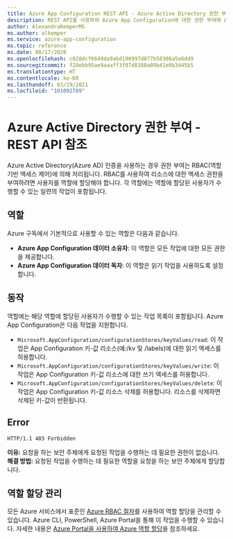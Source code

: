 ```yaml
---
title: Azure App Configuration REST API - Azure Active Directory 권한 부여
description: REST API를 사용하여 Azure App Configuration에 대한 권한 부여에 Azure Active Directory를 사용합니다
author: AlexandraKemperMS
ms.author: alkemper
ms.service: azure-app-configuration
ms.topic: reference
ms.date: 08/17/2020
ms.openlocfilehash: c028dcf6649da9abd196997d077b58386a5e6dd9
ms.sourcegitcommit: f28ebb95ae9aaaff3f87d8388a09b41e0b3445b5
ms.translationtype: HT
ms.contentlocale: ko-KR
ms.lasthandoff: 03/29/2021
ms.locfileid: "101092789"
---
```

# <a name="azure-active-directory-authorization---rest-api-reference"></a>Azure Active Directory 권한 부여 - REST API 참조

Azure Active Directory(Azure AD) 인증을 사용하는 경우 권한 부여는 RBAC(역할 기반 액세스 제어)에 의해 처리됩니다. RBAC를 사용하여 리소스에 대한 액세스 권한을 부여하려면 사용자를 역할에 할당해야 합니다. 각 역할에는 역할에 할당된 사용자가 수행할 수 있는 일련의 작업이 포함됩니다.

## <a name="roles"></a>역할

Azure 구독에서 기본적으로 사용할 수 있는 역할은 다음과 같습니다.

- **Azure App Configuration 데이터 소유자**: 이 역할은 모든 작업에 대한 모든 권한을 제공합니다.
- **Azure App Configuration 데이터 독자**: 이 역할은 읽기 작업을 사용하도록 설정합니다.

## <a name="actions"></a>동작

역할에는 해당 역할에 할당된 사용자가 수행할 수 있는 작업 목록이 포함됩니다. Azure App Configuration은 다음 작업을 지원합니다.

- `Microsoft.AppConfiguration/configurationStores/keyValues/read`: 이 작업은 App Configuration 키-값 리소스(예:/kv 및 /labels)에 대한 읽기 액세스를 허용합니다.
- `Microsoft.AppConfiguration/configurationStores/keyValues/write`: 이 작업은 App Configuration 키-값 리소스에 대한 쓰기 액세스를 허용합니다.
- `Microsoft.AppConfiguration/configurationStores/keyValues/delete`: 이 작업은 App Configuration 키-값 리소스 삭제를 허용합니다. 리소스를 삭제하면 삭제된 키-값이 반환됩니다.

## <a name="error"></a>Error

```http
HTTP/1.1 403 Forbidden
```

**이유:** 요청을 하는 보안 주체에게 요청된 작업을 수행하는 데 필요한 권한이 없습니다.
**해결 방법:** 요청된 작업을 수행하는 데 필요한 역할을 요청을 하는 보안 주체에게 할당합니다.

## <a name="managing-role-assignments"></a>역할 할당 관리

모든 Azure 서비스에서 표준인 [Azure RBAC 절차](../role-based-access-control/overview.md)를 사용하여 역할 할당을 관리할 수 있습니다. Azure CLI, PowerShell, Azure Portal을 통해 이 작업을 수행할 수 있습니다. 자세한 내용은 [Azure Portal을 사용하여 Azure 역할 할당](../role-based-access-control/role-assignments-portal.md)을 참조하세요.